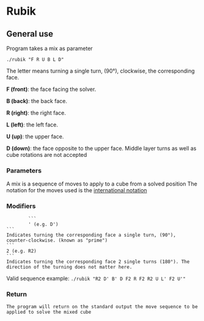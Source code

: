 # Rubik
## General use
Program takes a mix as parameter

```
./rubik "F R U B L D"
```
The letter means turning a single turn, (90°), clockwise, the corresponding face.

**F (front)**:
the face facing the solver.

**B (back)**:
the back face.

**R (right)**:
the right face.

**L (left)**:
the left face.

**U (up)**:
the upper face.

**D (down)**:
the face opposite to the upper face.
Middle layer turns as well as cube rotations are not accepted

### Parameters
A mix is a sequence of moves to apply to a cube from a solved position
The notation for the moves used is the [international notation](http://www.rubiksplace.com/move-notations/)

### Modifiers
			```
			' (e.g. D')
	```
	Indicates turning the corresponding face a single turn, (90°), counter-clockwise. (known as "prime")
	```
	2 (e.g. R2)
	```
	Indicates turning the corresponding face 2 single turns (180°). The direction of the turning does not matter here.

Valid sequence example:
	```
	./rubik "R2 D' B' D F2 R F2 R2 U L' F2 U'"
	```

### Return
	The program will return on the standard output the move sequence to be applied to solve the mixed cube


